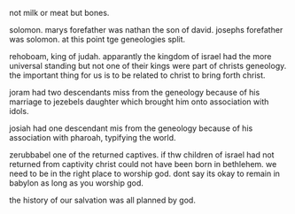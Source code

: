 not milk or meat but bones.

solomon. marys forefather was nathan
the son of david. josephs forefather
was solomon. at this point tge geneologies
split.

rehoboam, king of judah. apparantly the
kingdom of israel had the more universal
standing but not one of their kings
were part of christs geneology. the important
thing for us is to be related to christ
to bring forth christ.

joram had two descendants miss from the
geneology because of his marriage to jezebels
daughter which brought him onto association
with idols.

josiah had one descendant mis from the
geneology because of his association with
pharoah, typifying the world.

zerubbabel one of the returned captives.
if thw children of israel had not returned
from captivity christ could not have
been born in bethlehem. we need to be in
the right place to worship god. dont say
its okay to remain in babylon as long as
you worship god.

the history of our salvation was all planned
by god.

